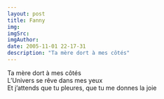```yaml
---
layout: post
title: Fanny
img: 
imgSrc: 
imgAuthor: 
date: 2005-11-01 22-17-31
description: "Ta mère dort à mes côtés"
---
```

Ta mère dort à mes côtés<br>
L’Univers se rêve dans mes yeux<br>
Et j’attends que tu pleures, que tu me donnes la joie
